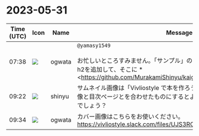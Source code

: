 # 2023-05-31

|Time (UTC)|Icon|Name|Message|
|---|---|---|---|
|07:38|![](https://avatars.slack-edge.com/2019-11-22/845042642576_070441337abaca9fb7b3_72.png)|ogwata|`@yamasy1549`<br><br>お忙しいところすみません。「サンプル」のページに`図版の多い横組書籍`というh2を追加して、そこに *<https://github.com/MurakamiShinyu/kaigainotabi1|kaigainotabi1>* を追加してもらえませんか。<br><br>h3は`海外の旅〔上〕`、位置は「段組／図版の段抜き配置」の後がいいかな。<br><blockquote>書籍『海外の旅〔上〕』</blockquote>|
|09:22|![](https://avatars.slack-edge.com/2018-04-27/354445776386_e258f5ed5ba887b08668_72.jpg)|shinyu|サムネイル画像は「Vivliostyle で本を作ろう」と同じように、本の表紙の画像と目次ページとを合わせたものにするとよいと思います。 `@ogwata` いかがでしょう？|
|09:34|![](https://avatars.slack-edge.com/2019-11-22/845042642576_070441337abaca9fb7b3_72.png)|ogwata|カバー画像はこちらをお使いください。<br>https://vivliostyle.slack.com/files/UJS3RCS86/F05A8KU8DEX/cover.png|
